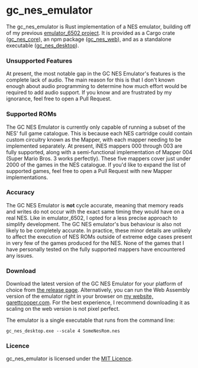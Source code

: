 # gc_nes_emulator
The gc_nes_emulator is Rust implementation of a NES emulator, building off of my previous
[emulator_6502 project](https://github.com/GarettCooper/emulator_6502). It is provided as a Cargo crate ([gc_nes_core](https://github.com/GarettCooper/gc_nes_emulator/tree/master/gc_nes_core)),
an npm package ([gc_nes_web](https://github.com/GarettCooper/gc_nes_emulator/tree/master/gc_nes_web)), and as a standalone executable ([gc_nes_desktop](https://github.com/GarettCooper/gc_nes_emulator/tree/master/gc_nes_desktop)).

### Unsupported Features
At present, the most notable gap in the GC NES Emulator's features is the complete lack of audio. The main reason for this is
that I don't known enough about audio programming to determine how much effort would be required to add audio support. If you
know and are frustrated by my ignorance, feel free to open a Pull Request.
### Supported ROMs
The GC NES Emulator is currently only capable of running a subset of the NES' full game catalogue. This is because each NES 
cartridge could contain custom circuitry known as the Mapper, with each mapper needing to be implemented separately. At 
present, iNES mappers 000 through 003 are fully supported, along with a semi-functional implementation of Mapper 004 
(Super Mario Bros. 3 works perfectly). These five mappers cover just under 2000 of the games in the NES catalogue. If you'd
like to expand the list of supported games, feel free to open a Pull Request with new Mapper implementations.
### Accuracy
The GC NES Emulator is **not** cycle accurate, meaning that memory reads and writes do not occur with the exact same timing they would
have on a real NES. Like in emulator_6502, I opted for a less precise approach to simplify development. The GC NES emulator's bus behaviour
is also not likely to be completely accurate. In practice, these minor details are unlikely to affect the execution of NES ROMs
outside of extreme edge cases present in very few of the games produced for the NES. None of the games that I have personally
tested on the fully supported mappers have encountered any issues.
### Download
Download the latest version of the GC NES Emulator for your platform of choice from [the release page](https://github.com/GarettCooper/gc_nes_emulator/releases).
Alternatively, you can run the Web Assembly version of the emulator right in your browser on [my website, garettcooper.com](https://garettcooper.com/#/nes-emulator).
For the best experience, I recommend downloading it as scaling on the web version is not pixel perfect.

The emulator is a single executable that runs from the command line:

`gc_nes_desktop.exe --scale 4 SomeNesRom.nes`

### Licence
gc_nes_emulator is licensed under the [MIT Licence](https://github.com/GarettCooper/gc_nes_emulator/blob/master/LICENSE).